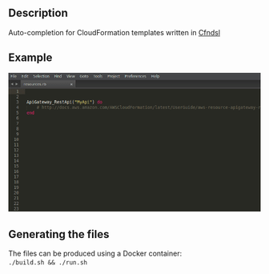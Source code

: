 ## Description
Auto-completion for CloudFormation templates written in [Cfndsl](https://github.com/cfndsl/cfndsl)

## Example
![](example.gif)

## Generating the files
The files can be produced using a Docker container:\
`./build.sh && ./run.sh`

